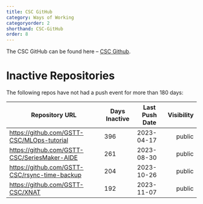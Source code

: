 ```yaml
---
title: CSC GitHub
category: Ways of Working
categoryorder: 2
shorthand: CSC-GitHub
order: 8
---
```


The CSC GitHub can be found here – <a href="https://github.com/GSTT-CSC/">CSC Github</a>.

# Inactive Repositories

The following repos have not had a push event for more than 180 days:

| Repository URL | Days Inactive | Last Push Date | Visibility |
| --- | --- | --- | ---: |
| https://github.com/GSTT-CSC/MLOps-tutorial | 396 | 2023-04-17 | public |
| https://github.com/GSTT-CSC/SeriesMaker-AIDE | 261 | 2023-08-30 | public |
| https://github.com/GSTT-CSC/rsync-time-backup | 204 | 2023-10-26 | public |
| https://github.com/GSTT-CSC/XNAT | 192 | 2023-11-07 | public |
